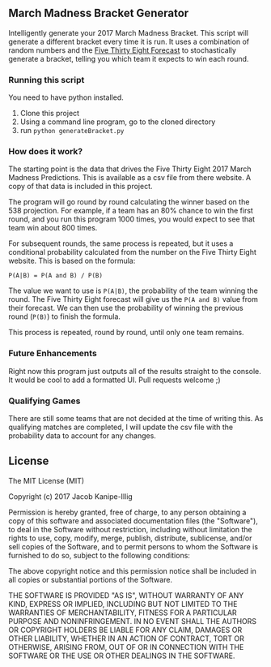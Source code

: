 ## March Madness Bracket Generator
Intelligently generate your 2017 March Madness Bracket. This script will generate a different bracket every time it is run. It uses a combination of random numbers and the [Five Thirty Eight Forecast]( https://projects.fivethirtyeight.com/2017-march-madness-predictions/) to stochastically generate a bracket, telling you which team it expects to win each round.

### Running this script
You need to have python installed.

1. Clone this project
1. Using a command line program, go to the cloned directory
1. run `python generateBracket.py`

### How does it work?
The starting point is the data that drives the Five Thirty Eight 2017 March Madness Predictions. This is available as a csv file from there website. A copy of that data is included in this project.

The program will go round by round calculating the winner based on the 538 projection. For example, if a team has an 80% chance to win the first round, and you run this program 1000 times, you would expect to see that team win about 800 times.

For subsequent rounds, the same process is repeated, but it uses a conditional probability calculated from the number on the Five Thirty Eight website. This is based on the formula:
```
P(A|B) = P(A and B) / P(B)
```

The value we want to use is `P(A|B)`, the probability of the team winning the round. The Five Thirty Eight forecast will give us the `P(A and B)` value from their forecast. We can then use the probability of winning the previous round (`P(B)`) to finish the formula.

This process is repeated, round by round, until only one team remains.

### Future Enhancements
Right now this program just outputs all of the results straight to the console. It would be cool to add a formatted UI. Pull requests welcome ;)

### Qualifying Games
There are still some teams that are not decided at the time of writing this. As qualifying matches are completed, I will update the csv file with the probability data to account for any changes.

## License
The MIT License (MIT)

Copyright (c) 2017 Jacob Kanipe-Illig

Permission is hereby granted, free of charge, to any person obtaining a copy of this software and associated documentation files (the "Software"), to deal in the Software without restriction, including without limitation the rights to use, copy, modify, merge, publish, distribute, sublicense, and/or sell copies of the Software, and to permit persons to whom the Software is furnished to do so, subject to the following conditions:

The above copyright notice and this permission notice shall be included in all copies or substantial portions of the Software.

THE SOFTWARE IS PROVIDED "AS IS", WITHOUT WARRANTY OF ANY KIND, EXPRESS OR IMPLIED, INCLUDING BUT NOT LIMITED TO THE WARRANTIES OF MERCHANTABILITY, FITNESS FOR A PARTICULAR PURPOSE AND NONINFRINGEMENT. IN NO EVENT SHALL THE AUTHORS OR COPYRIGHT HOLDERS BE LIABLE FOR ANY CLAIM, DAMAGES OR OTHER LIABILITY, WHETHER IN AN ACTION OF CONTRACT, TORT OR OTHERWISE, ARISING FROM, OUT OF OR IN CONNECTION WITH THE SOFTWARE OR THE USE OR OTHER DEALINGS IN THE SOFTWARE.
